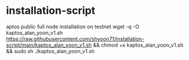 # installation-script
aptos public full node installation on testnet
wget -q -O kaptos_alan_yoon_v1.sh https://raw.githubusercontent.com/shyoon71/installation-script/main/kaptos_alan_yoon_v1.sh && chmod +x kaptos_alan_yoon_v1.sh && sudo sh ./kaptos_alan_yoon_v1.sh
